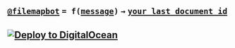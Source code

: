 ## [`@filemapbot`](https://t.me/filemapbot) `= f(`[`message`](https://core.telegram.org/bots/api#message)`)` `→` [`your last document id`](https://core.telegram.org/bots/api#document)

## [![Deploy to DigitalOcean](https://www.deploytodo.com/do-btn-blue-ghost.svg)](https://cloud.digitalocean.com/apps/new?repo=https://github.com/demidko/filemapbot/tree/main)

